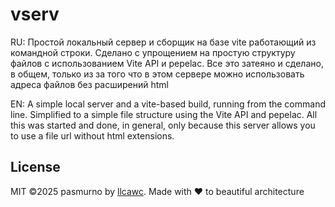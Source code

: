 # vserv

RU: Простой локальный сервер и сборщик на базе vite работающий из командной строки. Сделано с упрощением на простую структуру файлов с использованием Vite API и pepelac. Все это затеяно и сделано, в общем, только из за того что в этом сервере можно использовать адреса файлов без расширений html


EN: A simple local server and a vite-based build,  running from the command line. Simplified to a simple file structure using the Vite API and pepelac. All this was started and done, in general, only because this server allows you to use a file url without html extensions.


## License

MIT ©2025 pasmurno by [llcawc](https://github.com/llcawc). Made with ❤ to beautiful architecture
